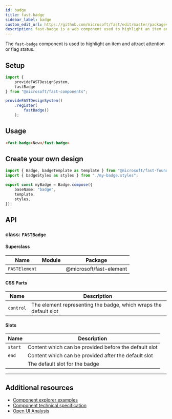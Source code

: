 ```yaml
---
id: badge
title: fast-badge
sidebar_label: badge
custom_edit_url: https://github.com/microsoft/fast/edit/master/packages/web-components/fast-foundation/src/badge/README.md
description: fast-badge is a web component used to highlight an item and attract attention or flag status.
---
```


The `fast-badge` component is used to highlight an item and attract attention or flag status.

## Setup

```ts
import {
    provideFASTDesignSystem,
    fastBadge
} from "@microsoft/fast-components";

provideFASTDesignSystem()
    .register(
        fastBadge()
    );
```

## Usage

```html live
<fast-badge>New</fast-badge>
```

## Create your own design

```ts
import { Badge, badgeTemplate as template } from "@microsoft/fast-foundation";
import { badgeStyles as styles } from "./my-badge.styles";

export const myBadge = Badge.compose({
    baseName: "badge",
    template,
    styles,
});
```

## API



### class: `FASTBadge`

#### Superclass

| Name          | Module | Package                 |
| ------------- | ------ | ----------------------- |
| `FASTElement` |        | @microsoft/fast-element |

#### CSS Parts

| Name      | Description                                                      |
| --------- | ---------------------------------------------------------------- |
| `control` | The element representing the badge, which wraps the default slot |

#### Slots

| Name    | Description                                           |
| ------- | ----------------------------------------------------- |
| `start` | Content which can be provided before the default slot |
| `end`   | Content which can be provided after the default slot  |
|         | The default slot for the badge                        |

<hr/>


## Additional resources

* [Component explorer examples](https://explore.fast.design/components/fast-badge)
* [Component technical specification](https://github.com/microsoft/fast/blob/master/packages/web-components/fast-foundation/src/badge/badge.spec.md)
* [Open UI Analysis](https://open-ui.org/components/badge.research)